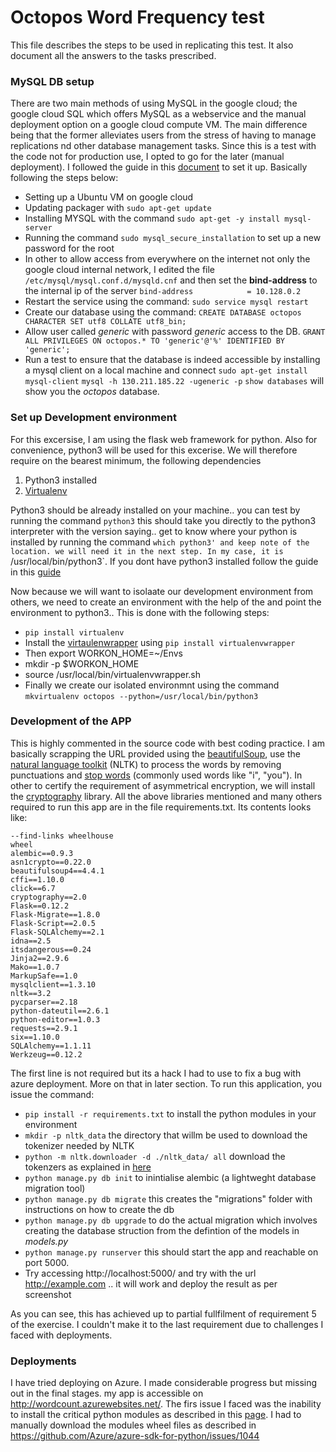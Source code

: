 # Octopos Word Frequency test #

This file describes the steps to be used in replicating this test. It also document all the answers to the tasks prescribed.


### MySQL DB setup ###

There are two main methods of using MySQL in the google cloud; the  google cloud SQL which offers MySQL as a webservice and the manual deployment option on a google cloud compute VM. The main difference being that the former alleviates users from the stress of having to manage replications nd other database management tasks. Since this is a test with the code not for production use, I opted to go for the later (manual deployment). I followed the guide in this [document](https://cloud.google.com/solutions/setup-mysql) to set it up. Basically following the steps below:
* Setting up a Ubuntu VM on google cloud
* Updating packager with `sudo apt-get update`
* Installing MYSQL with the command `sudo apt-get -y install mysql-server`
* Running the command `sudo mysql_secure_installation` to set up a new password for the root
* In other to allow access from everywhere on the internet not only the google cloud internal network, I edited the file `/etc/mysql/mysql.conf.d/mysqld.cnf` and then set the **bind-address** to the internal ip of the server
`bind-address            = 10.128.0.2`
* Restart the service using the command: `sudo service mysql restart`
* Create our database using the command: `CREATE DATABASE octopos CHARACTER SET utf8 COLLATE utf8_bin;`
* Allow user called *generic* with password *generic* access to the DB.
`GRANT ALL PRIVILEGES ON octopos.* TO 'generic'@'%' IDENTIFIED BY 'generic';`
* Run a test to ensure that the database is indeed accessible by installing a mysql client on a local machine and connect
`sudo apt-get install mysql-client`
`mysql -h 130.211.185.22 -ugeneric -p` 
`show databases` will show you the *octopos* database.

### Set up Development environment ###
For this excersise, I am using the flask web framework for python. Also for convenience, python3 will be used for this excerise. We will therefore require on the bearest minimum, the following dependencies
1. Python3 installed
2. [Virtualenv](http://www.virtualenv.org/en/latest/)

Python3 should be already installed on your machine.. you can test by running the command `python3` this should take you directly to the python3 interpreter with the version saying.. get to know where your python is installed by running the command `which python3' and keep note of the location. we will need it in the next step. In my case, it is `/usr/local/bin/python3`. If you dont have python3 installed follow the guide in this [guide](https://www.digitalocean.com/community/tutorials/how-to-install-python-3-and-set-up-a-local-programming-environment-on-ubuntu-16-04)

Now because we will want to isolaate our development environment from others, we need to create an environment with the help of the and point the environment to python3.. This is done with the following steps:
* `pip install virtualenv`
* Install the [virtaulenwrapper](https://virtualenvwrapper.readthedocs.io/en/latest/) using `pip install virtualenvwrapper`
* Then export WORKON_HOME=~/Envs
* mkdir -p $WORKON_HOME
* source /usr/local/bin/virtualenvwrapper.sh
* Finally we create our isolated environmnt using the command
 `mkvirtualenv octopos --python=/usr/local/bin/python3`

### Development of the APP ###
This is highly commented in the source code with best coding practice. I am basically scrapping the URL provided using the [beautifulSoup](https://pypi.python.org/pypi/beautifulsoup4), use the [natural language toolkit](http://www.nltk.org/data.html#command-line-installation) (NLTK) to process the words by removing punctuations and [stop words](https://en.wikipedia.org/wiki/Stop_words) (commonly used words like "i", "you"). In other to certify the requirement of asymmetrical encryption, we will install the [cryptography](http://python-guide-pt-br.readthedocs.io/en/latest/scenarios/crypto/) library. All the above libraries mentioned and many others required to run this app are in the file requirements.txt. Its contents looks like:
```
--find-links wheelhouse
wheel
alembic==0.9.3
asn1crypto==0.22.0
beautifulsoup4==4.4.1
cffi==1.10.0
click==6.7
cryptography==2.0
Flask==0.12.2
Flask-Migrate==1.8.0
Flask-Script==2.0.5
Flask-SQLAlchemy==2.1
idna==2.5
itsdangerous==0.24
Jinja2==2.9.6
Mako==1.0.7
MarkupSafe==1.0
mysqlclient==1.3.10
nltk==3.2
pycparser==2.18
python-dateutil==2.6.1
python-editor==1.0.3
requests==2.9.1
six==1.10.0
SQLAlchemy==1.1.11
Werkzeug==0.12.2
```
The first line is not required but its a hack I had to use to fix a bug with azure deployment. More on that in later section. To run this application, you issue the command:

* `pip install -r requirements.txt` to install the python modules in your environment
* `mkdir -p nltk_data` the directory that willm be used to download the tokenizer needed by NLTK
* `python -m nltk.downloader -d ./nltk_data/ all` download the tokenzers as explained in [here](http://www.nltk.org/data.html#command-line-installation)
* `python manage.py db init` to inintialise alembic (a lightweght database migration tool)
* `python manage.py db migrate` this creates the "migrations" folder with instructions on how to create the db
* `python manage.py db upgrade` to do the actual migration which involves creating the database struction from the defintion of the models in *models.py*
* `python manage.py runserver` this should start the app and reachable on port 5000.
* Try accessing http://localhost:5000/ and try with the url http://example.com .. it will work and deploy the result as per screenshot

As you can see, this has achieved up to partial fullfilment of requirement 5 of the exercise. I couldn't make it to the last requirement due to challenges I faced with deployments.

### Deployments ###
I have tried deploying on Azure. I made considerable progress but missing out in the final stages. my app is accessible on http://wordcount.azurewebsites.net/. The firs issue I faced was the inability to install the critical python modules as described in this [page](https://github.com/Azure/azure-sdk-for-python/issues/1044). I had to manually download the modules wheel files as described in https://github.com/Azure/azure-sdk-for-python/issues/1044


